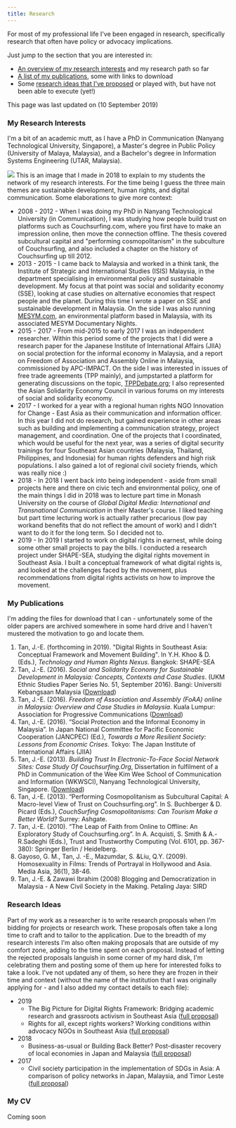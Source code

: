 ```yaml
---
title: Research
---
```

For most of my professional life I've been engaged in research, specifically research that often have policy or advocacy implications. 

Just jump to the section that you are interested in:
- [An overview of my research interests](#heading-my-research-interests) and my research path so far
- [A list of my publications](#heading-my-publications), some with links to download
- Some [research ideas that I've proposed](#heading-research-ideas) or played with, but have not been able to execute (yet!) 

This page was last updated on (10 September 2019)

### My Research Interests
I'm a bit of an academic mutt, as I have a PhD in Communication (Nanyang Technological University, Singapore), a Master's degree in Public Policy (University of Malaya, Malaysia), and a Bachelor's degree in Information Systems Engineering (UTAR, Malaysia). 

![](/images/research-interests.png)
This is an image that I made in 2018 to explain to my students the network of my research interests. For the time being I guess the three main themes are sustainable development, human rights, and digital communication. Some elaborations to give more context:
- 2008 - 2012 - When I was doing my PhD in Nanyang Technological University (in Communication), I was studying how people build trust on platforms such as Couchsurfing.com, where you first have to make an impression online, then move the connection offline. The thesis covered subcultural capital and "performing cosmopolitanism" in the subculture of Couchsurfing, and also included a chapter on the history of Couchsurfing up till 2012. 
- 2013 - 2015 - I came back to Malaysia and worked in a think tank, the Institute of Strategic and International Studies (ISIS) Malaysia, in the department specialising in environmental policy and sustainable development. My focus at that point was social and solidarity economy (SSE), looking at case studies on alternative economies that respect people and the planet. During this time I wrote a paper on SSE and sustainable development in Malaysia. On the side I was also running [MESYM.com](https://www.mesym.com), an environmental platform based in Malaysia, with its associated MESYM Documentary Nights. 
- 2015 - 2017 - From mid-2015 to early 2017 I was an independent researcher. Within this period some of the projects that I did were a research paper for the Japanese Institute of International Affairs (JIIA) on social protection for the informal economy in Malaysia, and a report on Freedom of Association and Assembly Online in Malaysia, commissioned by APC-IMPACT. On the side I was interested in issues of free trade agreements (TPP mainly), and jumpstarted a platform for generating discussions on the topic, [TPPDebate.org](https://tppdebate.org); I also represented the Asian Solidarity Economy Council in various forums on my interests of social and solidarity economy.  
- 2017 - I worked for a year with a regional human rights NGO Innovation for Change - East Asia as their communication and information officer. In this year I did not do research, but gained experience in other areas such as building and implementing a communication strategy, project management, and coordination. One of the projects that I coordinated, which would be useful for the next year, was a series of digital security trainings for four Southeast Asian countries (Malaysia, Thailand, Philippines, and Indonesia) for human rights defenders and high risk populations. I also gained a lot of regional civil society friends, which was really nice :)  
- 2018 - In 2018 I went back into being independent - aside from small projects here and there on civic tech and environmental policy, one of the main things I did in 2018 was to lecture part time in Monash University on the course of *Global Digital Media: International and Transnational Communication* in their Master's course. I liked teaching but part time lecturing work is actually rather precarious (low pay  workand benefits that do not reflect the amount of work) and I didn't want to do it for the long term. So I decided not to.
- 2019 - In 2019 I started to work on digital rights in earnest, while doing some other small projects to pay the bills. I conducted a research project under SHAPE-SEA, studying the digital rights movement in Southeast Asia. I built a conceptual framework of what digital rights is, and looked at the challenges faced by the movement, plus recommendations from digital rights activists on how to improve the movement. 

### My Publications

I'm adding the files for download that I can - unfortunately some of the older papers are archived somewhere in some hard drive and I haven't mustered the motivation to go and locate them.  

1. Tan, J.-E. (forthcoming in 2019). "Digital Rights in Southeast Asia: Conceptual Framework and Movement Building". In Y.H. Khoo & D.  (Eds.), *Technology and Human Rights Nexus*. Bangkok: SHAPE-SEA
2. Tan, J.-E. (2016). *Social and Solidarity Economy for Sustainable Development in Malaysia: Concepts, Contexts and Case Studies*. (UKM Ethnic Studies Paper Series No. 51, September 2016). Bangi: Universiti Kebangsaan Malaysia ([Download](/documents/SSEinMalaysia.pdf))
3. Tan, J.-E. (2016). *Freedom of Association and Assembly (FoAA) online in Malaysia: Overview and Case Studies in Malaysia*. Kuala Lumpur: Association for Progressive Communications ([Download](/documents/APC_IMPACT_FOAA_Malaysia.pdf))
4. Tan, J.-E. (2016). “Social Protection and the Informal Economy in Malaysia”. In Japan National Committee for Pacific Economic Cooperation (JANCPEC) (Ed.), *Towards a More Resilient Society: Lessons from Economic Crises*. Tokyo: The Japan Institute of International Affairs (JIIA)
5. Tan, J.-E. (2013). *Building Trust In Electronic-To-Face Social Network Sites: Case Study Of Couchsurfing.Org*, Dissertation in fulfilment of a PhD in Communication of the Wee Kim Wee School of Communication and Information (WKWSCI), Nanyang Technological University, Singapore. ([Download](/documents/Building-Trust-in-e2f-SNSs-Case-Study-of-CS-Tan-Jun-E.pdf))
6. Tan, J.-E. (2013). “Performing Cosmopolitanism as Subcultural Capital: A Macro-level View of Trust on Couchsurfing.org”. In S. Buchberger & D. Picard (Eds.), *CouchSurfing Cosmopolitanisms: Can Tourism Make a Better World?* Surrey: Ashgate. 
7. Tan, J.-E. (2010). “The Leap of Faith from Online to Offline: An Exploratory Study of Couchsurfing.org”. In A. Acquisti, S. Smith & A.-R.Sadeghi (Eds.), Trust and Trustworthy Computing (Vol. 6101, pp. 367-380): Springer Berlin / Heidelberg.
8. Gayoso, G. M., Tan, J. -E., Mazumdar, S. &Liu, Q.Y. (2009). Homosexuality in Films: Trends of Portrayal in Hollywood and Asia. Media Asia, 36(1), 38-46. 
9. Tan, J.-E. & Zawawi Ibrahim (2008) Blogging and Democratization in Malaysia - A New Civil Society in the Making. Petaling Jaya: SIRD 

### Research Ideas
Part of my work as a researcher is to write research proposals when I'm bidding for projects or research work. These proposals often take a long time to craft and to tailor to the application. Due to the breadth of my research interests I'm also often making proposals that are outside of my comfort zone, adding to the time spent on each proposal. Instead of letting the rejected proposals languish in some corner of my hard disk, I'm celebrating them and posting some of them up here for interested folks to take a look. I've not updated any of them, so here they are frozen in their time and context (without the name of the institution that I was originally applying for - and I also added my contact details to each file): 
- 2019 
	- The Big Picture for Digital Rights Framework: Bridging academic research and grassroots activism in Southeast Asia ([full proposal](/documents/research-ideas/2019-bpdrframework.pdf))
	- Rights for all, except rights workers? Working conditions within advocacy NGOs in Southeast Asia ([full proposal](/documents/research-ideas/2019-rightsforallexceptrightsworkers.pdf))
- 2018
	- Business-as-usual or Building Back Better? Post-disaster recovery of local economies in Japan and Malaysia ([full proposal](/documents/research-ideas/2018-postdisasterrecoveryoflocaleconomies.pdf))
- 2017 
	- Civil society participation in the implementation of SDGs in Asia: A comparison of policy networks in Japan, Malaysia, and Timor Leste ([full proposal](/documents/research-ideas/2017-civilsocietyparticipationinsdgs.pdf))

### My CV
Coming soon
